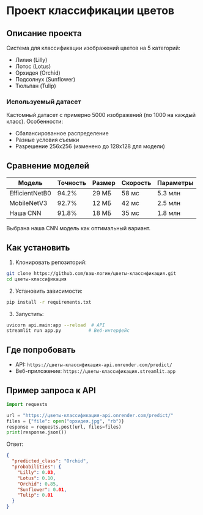# Проект классификации цветов

## Описание проекта

Система для классификации изображений цветов на 5 категорий:
- Лилия (Lilly)
- Лотос (Lotus)
- Орхидея (Orchid)
- Подсолнух (Sunflower)
- Тюльпан (Tulip)

### Используемый датасет
Кастомный датасет с примерно 5000 изображений (по 1000 на каждый класс). Особенности:
- Сбалансированное распределение
- Разные условия съемки
- Разрешение 256x256 (изменено до 128x128 для модели)

## Сравнение моделей

| Модель          | Точность | Размер | Скорость | Параметры |
|----------------|----------|--------|----------|-----------|
| EfficientNetB0 | 94.2%    | 29 МБ  | 58 мс    | 5.3 млн   |
| MobileNetV3    | 92.7%    | 12 МБ  | 42 мс    | 2.5 млн   |
| Наша CNN      | 91.8%    | 18 МБ  | 35 мс    | 1.8 млн   |

Выбрана наша CNN модель как оптимальный вариант.

## Как установить

1. Клонировать репозиторий:
```bash
git clone https://github.com/ваш-логин/цветы-классификация.git
cd цветы-классификация
```

2. Установить зависимости:
```bash
pip install -r requirements.txt
```

3. Запустить:
```bash
uvicorn api.main:app --reload  # API
streamlit run app.py          # Веб-интерфейс
```

## Где попробовать

- API: `https://цветы-классификация-api.onrender.com/predict/`
- Веб-приложение: `https://цветы-классификация.streamlit.app`

## Пример запроса к API

```python
import requests

url = "https://цветы-классификация-api.onrender.com/predict/"
files = {"file": open("орхидея.jpg", "rb")}
response = requests.post(url, files=files)
print(response.json())
```

Ответ:
```json
{
  "predicted_class": "Orchid",
  "probabilities": {
    "Lilly": 0.03,
    "Lotus": 0.10,
    "Orchid": 0.85,
    "Sunflower": 0.01,
    "Tulip": 0.01
  }
}
```
